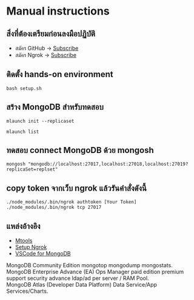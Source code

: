 # Manual instructions

## สิ่งที่ต้องเตรียมก่อนลงมือปฏิบัติ
- สมัคร GitHub -> [Subscribe](https://github.com/)
- สมัคร Ngrok -> [Subscribe](https://ngrok.com/)

## ติดตั้ง hands-on environment
`bash setup.sh`

## สร้าง MongoDB สำหรับทดสอบ
`mlaunch init --replicaset`

`mlaunch list`

## ทดสอบ connect MongoDB ด้วย mongosh
`mongosh "mongodb://localhost:27017,localhost:27018,localhost:27019?replicaSet=replset"`

## copy token จากเว็บ ngrok แล้วรันคำสั่งดังนึ้
`./node_modules/.bin/ngrok authtoken [Your Token]`
`./node_modules/.bin/ngrok tcp 27017`

## แหล่งอ้างอิง
- [Mtools](https://rueckstiess.github.io/mtools/index.html)
- [Setup Ngrok](https://stackoverflow.com/questions/70296667/how-do-i-connect-to-mongodb-running-in-github-codespaces-using-mongodb-compass/70636614#70636614)
- [VSCode for MongoDB](https://www.mongodb.com/docs/mongodb-vscode/install/)


MongoDB Community Edition mongotop mongodump mongostats.  
MongoDB Enterprise Advance (EA) Ops Manager paid edition premium support security advance ldap/ad per server / RAM Pool.   
MongoDB Atlas (Developer Data Platform) Data Service/App Services/Charts.   

